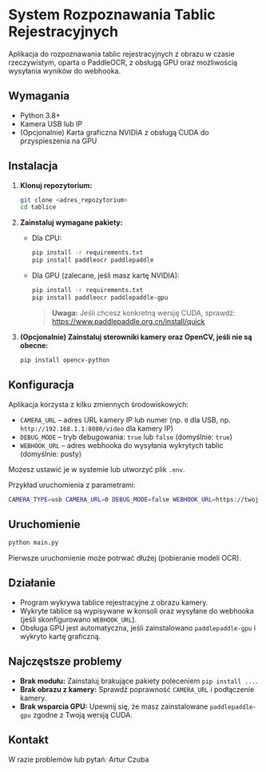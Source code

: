 # System Rozpoznawania Tablic Rejestracyjnych

Aplikacja do rozpoznawania tablic rejestracyjnych z obrazu w czasie rzeczywistym, oparta o PaddleOCR, z obsługą GPU oraz możliwością wysyłania wyników do webhooka.

## Wymagania
- Python 3.8+
- Kamera USB lub IP
- (Opcjonalnie) Karta graficzna NVIDIA z obsługą CUDA do przyspieszenia na GPU

## Instalacja

1. **Klonuj repozytorium:**
   ```bash
   git clone <adres_repozytorium>
   cd tablice
   ```

2. **Zainstaluj wymagane pakiety:**
   - Dla CPU:
     ```bash
     pip install -r requirements.txt
     pip install paddleocr paddlepaddle
     ```
   - Dla GPU (zalecane, jeśli masz kartę NVIDIA):
     ```bash
     pip install -r requirements.txt
     pip install paddleocr paddlepaddle-gpu
     ```
     > **Uwaga:**
     > Jeśli chcesz konkretną wersję CUDA, sprawdź: https://www.paddlepaddle.org.cn/install/quick

3. **(Opcjonalnie) Zainstaluj sterowniki kamery oraz OpenCV, jeśli nie są obecne:**
   ```bash
   pip install opencv-python
   ```

## Konfiguracja

Aplikacja korzysta z kilku zmiennych środowiskowych:

- `CAMERA_URL` – adres URL kamery IP lub numer (np. `0` dla USB, np. `http://192.168.1.1:8080/video` dla kamery IP)
- `DEBUG_MODE` – tryb debugowania: `true` lub `false` (domyślnie: `true`)
- `WEBHOOK_URL` – adres webhooka do wysyłania wykrytych tablic (domyślnie: pusty)

Możesz ustawić je w systemie lub utworzyć plik `.env`.

Przykład uruchomienia z parametrami:
```bash
CAMERA_TYPE=usb CAMERA_URL=0 DEBUG_MODE=false WEBHOOK_URL=https://twoj.webhook.url python main.py
```

## Uruchomienie

```bash
python main.py
```

Pierwsze uruchomienie może potrwać dłużej (pobieranie modeli OCR).

## Działanie
- Program wykrywa tablice rejestracyjne z obrazu kamery.
- Wykryte tablice są wypisywane w konsoli oraz wysyłane do webhooka (jeśli skonfigurowano `WEBHOOK_URL`).
- Obsługa GPU jest automatyczna, jeśli zainstalowano `paddlepaddle-gpu` i wykryto kartę graficzną.

## Najczęstsze problemy
- **Brak modułu:** Zainstaluj brakujące pakiety poleceniem `pip install ...`.
- **Brak obrazu z kamery:** Sprawdź poprawność `CAMERA_URL` i podłączenie kamery.
- **Brak wsparcia GPU:** Upewnij się, że masz zainstalowane `paddlepaddle-gpu` zgodne z Twoją wersją CUDA.

## Kontakt
W razie problemów lub pytań: Artur Czuba